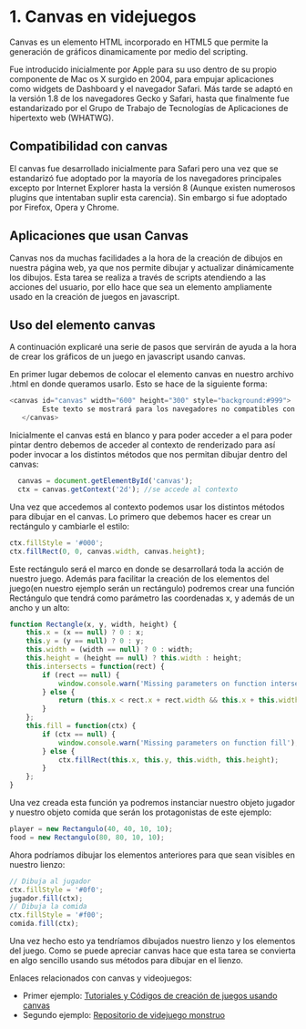 # 1. Canvas en videjuegos

Canvas  es un elemento HTML incorporado en HTML5 que permite la generación de gráficos dinamicamente por medio del scripting.

Fue introducido inicialmente por Apple para su uso dentro de su propio componente de Mac os X surgido en 2004, para empujar aplicaciones como widgets de Dashboard y el navegador Safari. Más tarde se adaptó en la versión 1.8 de los navegadores Gecko y Safari, hasta que finalmente fue estandarizado por el Grupo de Trabajo de Tecnologías de Aplicaciones de hipertexto web (WHATWG).

## Compatibilidad con canvas

El canvas fue desarrollado inicialmente para Safari pero una vez que se estandarizó fue adoptado por la mayoría de los navegadores principales excepto por Internet Explorer hasta la versión 8 (Aunque existen numerosos plugins que intentaban suplir esta carencia). Sin embargo si fue adoptado por Firefox, Opera y Chrome.

## Aplicaciones que usan Canvas

Canvas nos da muchas facilidades a la hora de la creación de dibujos en nuestra página web, ya que nos permite dibujar y actualizar dinámicamente los dibujos. Esta tarea se realiza a través de scripts atendiendo a las acciones del usuario, por ello hace que sea un elemento ampliamente usado en la creación de juegos en javascript.

## Uso del elemento canvas

A continuación explicaré una serie de pasos que servirán de ayuda a la hora de crear los gráficos de un juego en javascript usando canvas.

En primer lugar debemos de colocar el elemento canvas en nuestro archivo .html en donde queramos usarlo. Esto se hace de la siguiente forma:

~~~javascript
<canvas id="canvas" width="600" height="300" style="background:#999">
        Este texto se mostrará para los navegadores no compatibles con canvas
   </canvas>
~~~

Inicialmente el canvas está en blanco y para poder acceder a el para poder pintar dentro debemos de acceder al contexto de renderizado para así poder invocar a los distintos métodos que nos permitan dibujar dentro del canvas:  

~~~javascript
  canvas = document.getElementById('canvas');
  ctx = canvas.getContext('2d'); //se accede al contexto
~~~

Una vez que accedemos al contexto podemos usar los distintos métodos para dibujar en el canvas. Lo primero que debemos hacer es crear un rectángulo y cambiarle el estilo:

~~~javascript
ctx.fillStyle = '#000';
ctx.fillRect(0, 0, canvas.width, canvas.height);
~~~

Este rectángulo será el marco en donde se desarrollará toda la acción de nuestro juego. Además para facilitar la creación de los elementos del juego(en nuestro ejemplo serán un rectángulo) podremos crear una función Rectángulo que tendrá como parámetro las coordenadas x, y además de un ancho y un alto:

~~~javascript
function Rectangle(x, y, width, height) {
    this.x = (x == null) ? 0 : x;
    this.y = (y == null) ? 0 : y;
    this.width = (width == null) ? 0 : width;
    this.height = (height == null) ? this.width : height;
    this.intersects = function(rect) {
        if (rect == null) {
            window.console.warn('Missing parameters on function intersects');
        } else {
            return (this.x < rect.x + rect.width && this.x + this.width > rect.x && this.y < rect.y + rect.height && this.y + this.height > rect.y);
        }
    };
    this.fill = function(ctx) {
        if (ctx == null) {
            window.console.warn('Missing parameters on function fill');
        } else {
            ctx.fillRect(this.x, this.y, this.width, this.height);
        }
    };
}
~~~

Una vez creada esta función ya podremos instanciar nuestro objeto jugador y nuestro objeto comida que serán los protagonistas de este ejemplo:

~~~javascript
player = new Rectangulo(40, 40, 10, 10);
food = new Rectangulo(80, 80, 10, 10);
~~~

Ahora podríamos dibujar los elementos anteriores para que sean visibles en nuestro lienzo:

~~~javascript
// Dibuja al jugador
ctx.fillStyle = '#0f0';
jugador.fill(ctx);
// Dibuja la comida
ctx.fillStyle = '#f00';
comida.fill(ctx);
~~~

Una vez hecho esto ya tendríamos dibujados nuestro lienzo y los elementos del juego. Como se puede apreciar canvas hace que esta tarea se convierta en algo sencillo usando sus métodos para dibujar en el lienzo.

Enlaces relacionados con canvas y videojuegos:

* Primer ejemplo: [Tutoriales y Códigos de creación de juegos usando canvas](https://github.com/joshuape)
* Segundo ejemplo: [Repositorio de videjuego monstruo](https://github.com/lostdecade/simple_canvas_game.git)
